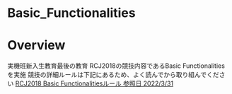 # Basic_Functionalities

# Overview
実機班新入生教育最後の教育
RCJ2018の競技内容であるBasic Functionalitiesを実施
競技の詳細ルールは下記にあるため、よく読んでから取り組んでください
[RCJ2018 Basic Functionalitiesルール 参照日 2022/3/31](https://github.com/RoboCupAtHomeJP/Rule2020/blob/master/rules/basicfunctionalities_ja.md)
